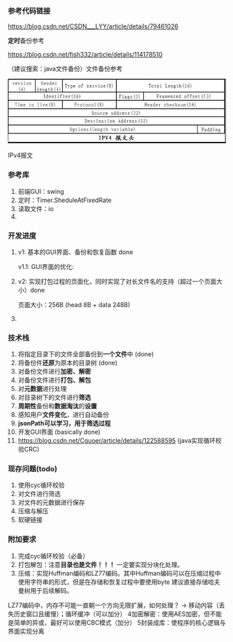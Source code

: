 ### 参考代码链接
https://blog.csdn.net/CSDN___LYY/article/details/79461026

**定时**备份参考

https://blog.csdn.net/fish332/article/details/114178510

（建议搜索：java文件备份）文件备份参考

![img.png](img.png)

IPv4报文

### 参考库

1. 前端GUI：swing
2. 定时：Timer.SheduleAtFixedRate
3. 读取文件：io
4. 

### 开发进度
1. v1: 基本的GUI界面、备份和恢复函数 done

   v1.1: GUI界面的优化: 

2. v2: 实现打包过程的页面化，同时实现了对长文件名的支持（超过一个页面大小）done

   页面大小：256B (head 8B + data 248B)

3. 

### 技术栈
1. 将指定目录下的文件全部备份到**一个文件**中 (done)
2. 将备份件**还原**为原本的目录树 (done)
3. 对备份文件进行**加密、解密**
4. 对备份文件进行**打包、解包**
5. 对**元数据**进行处理
5. 对目录树下的文件进行**筛选**
6. **周期性**备份和**数据淘汰**的**设置**
7. 感知用户**文件变化**，进行自动备份
8. **jsonPath可以学习，用于筛选过程**
9. 开发GUI界面 (basically done)
10. https://blog.csdn.net/Cguoer/article/details/122588595 (java实现循环校验CRC)

### 现存问题(todo)
1. 使用cyc循环校验
2. 对文件进行筛选
3. 对文件的元数据进行保存
4. 压缩与解压
5. 软硬链接

### 附加要求
1. 完成cyc循环校验（必备）
2. 打包解包：注意**目录也是文件！！！** 一定要实现分块化处理。
3. 压缩：实现Huffman编码和LZ77编码。其中Huffman编码可以在压缩过程中使用字符串的形式，但是在存储和恢复过程中要使用byte
建议直接存储哈夫曼树用于后续解码。

LZ77编码中，内存不可能一直朝一个方向无限扩展，如何处理？ -> 移动内容（丢失历史窗口且缓慢）；循环缓冲（可以加分）
4加密解密：使用AES加密，但不能是简单的异或，最好可以使用CBC模式（加分）
5封装成库：使程序的核心逻辑与界面实现分离